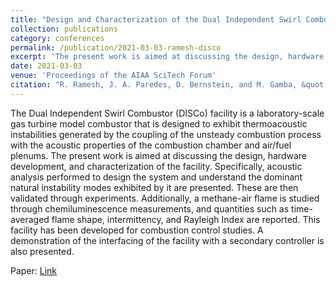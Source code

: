 ```yaml
---
title: "Design and Characterization of the Dual Independent Swirl Combustor Facility (DISCo)"
collection: publications
category: conferences
permalink: /publication/2021-03-03-ramesh-disco
excerpt: 'The present work is aimed at discussing the design, hardware development, and characterization of the Dual Independent Swirl Combustor (DISCo) facility, which is a laboratory-scale gas turbine model combustor that is designed to exhibit thermoacoustic instabilities.'
date: 2021-03-03
venue: 'Proceedings of the AIAA SciTech Forum'
citation: "R. Ramesh, J. A. Paredes, D. Bernstein, and M. Gamba, &quot;Design and Characterization of the Dual Independent Swirl Combustor Facility (DISCo),&quot; in <i>Proc. AIAA SciTech Forum,</i> 2021, p. 3479."
---
```


The Dual Independent Swirl Combustor (DISCo) facility is a laboratory-scale gas turbine model combustor that is designed to exhibit thermoacoustic instabilities generated by the coupling of the unsteady combustion process with the acoustic properties of the combustion chamber and air/fuel plenums. The present work is aimed at discussing the design, hardware development, and characterization of the facility. Specifically, acoustic analysis performed to design the system and understand the dominant natural instability modes exhibited by it are presented. These are then validated through experiments. Additionally, a methane-air flame is studied through chemiluminescence measurements, and quantities such as time-averaged flame shape, intermittency, and Rayleigh Index are reported. This facility has been developed for combustion control studies. A demonstration of the interfacing of the facility with a secondary controller is also presented.

Paper: <a href = "https://par.nsf.gov/servlets/purl/10285410"> Link </a>
